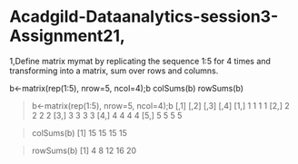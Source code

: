 

# Acadgild-Dataanalytics-session3-Assignment21,




1,Define matrix mymat by replicating the sequence 1:5 for 4 times and transforming into a matrix, sum over rows and columns.



b<-matrix(rep(1:5), nrow=5, ncol=4);b
colSums(b)
rowSums(b)





> b<-matrix(rep(1:5), nrow=5, ncol=4);b
     [,1] [,2] [,3] [,4]
[1,]    1    1    1    1
[2,]    2    2    2    2
[3,]    3    3    3    3
[4,]    4    4    4    4
[5,]    5    5    5    5

> colSums(b)
[1] 15 15 15 15

> rowSums(b)
[1]  4  8 12 16 20
